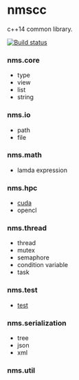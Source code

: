 # nmscc
c++14 common library.

[![Build status](https://ci.appveyor.com/api/projects/status/ry9oa2mxrj8hk613/branch/master?svg=true)](https://ci.appveyor.com/project/lumpyzhu/nmscc/branch/master)

### nms.core
- type
- view
- list
- string

### nms.io
- path
- file

### nms.math
- lamda expression

### nms.hpc
- [cuda](/doc/nms.hpc.cuda.md)
- opencl

### nms.thread
- thread
- mutex
- semaphore
- condition variable
- task

### nms.test
- [test](/doc/nms.test.md)

### nms.serialization
- tree
- json
- xml

### nms.util

